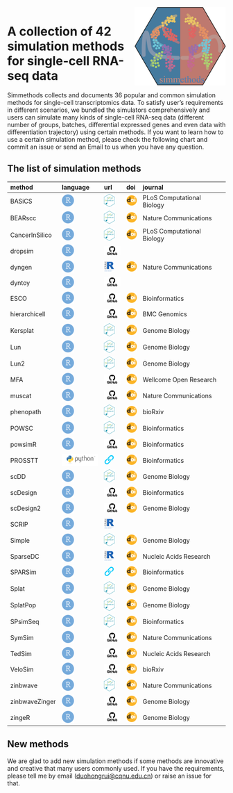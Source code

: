 
<img src="man/figures/simmethods_logo.png" align="right" width = "210px" height="180px"/>

# A collection of 42 simulation methods for single-cell RNA-seq data

Simmethods collects and documents 36 popular and common simulation
methods for single-cell transcriptomics data. To satisfy user’s
requirements in different scenarios, we bundled the simulators
comprehensively and users can simulate many kinds of single-cell RNA-seq
data (different number of groups, batches, differential expressed genes
and even data with differentiation trajectory) using certain methods. If
you want to learn how to use a certain simulation method, please check
the following chart and commit an issue or send an Email to us when you
have any question.

## The list of simulation methods

| method         | language                                                           | url                                                                                                                                                                  | doi                                                                                                                              | journal                    |
|:---------------|:-------------------------------------------------------------------|:---------------------------------------------------------------------------------------------------------------------------------------------------------------------|:---------------------------------------------------------------------------------------------------------------------------------|:---------------------------|
| BASiCS         | <img src='man/figures/R_logo.png' height='28px' width='28px'>      | <a href='https://bioconductor.org/packages/release/bioc/html/BASiCS.html'><img src='man/figures/bioconductor_logo.png' height='30px' width = '25px'></a>             | <a href='https://doi.org/10.1371/journal.pcbi.1004333'><img src='man/figures/doi_logo.png' height='24px' width = '24px'></a>     | PLoS Computational Biology |
| BEARscc        | <img src='man/figures/R_logo.png' height='28px' width='28px'>      | <a href='https://www.bioconductor.org/packages/release/bioc/html/BEARscc.html'><img src='man/figures/bioconductor_logo.png' height='30px' width = '25px'></a>        | <a href='https://doi.org/10.1038/s41467-018-03608-y'><img src='man/figures/doi_logo.png' height='24px' width = '24px'></a>       | Nature Communications      |
| CancerInSilico | <img src='man/figures/R_logo.png' height='28px' width='28px'>      | <a href='https://www.bioconductor.org/packages/release/bioc/html/CancerInSilico.html'><img src='man/figures/bioconductor_logo.png' height='30px' width = '25px'></a> | <a href='https://doi.org/10.1371/journal.pcbi.1006935'><img src='man/figures/doi_logo.png' height='24px' width = '24px'></a>     | PLoS Computational Biology |
| dropsim        | <img src='man/figures/R_logo.png' height='28px' width='28px'>      | <a href='https://github.com/marchinilab/dropsim'><img src='man/figures/github_logo.png' height='21px' width = '38px'></a>                                            |                                                                                                                                  |                            |
| dyngen         | <img src='man/figures/R_logo.png' height='28px' width='28px'>      | <a href='https://cran.r-project.org/web/packages/dyngen/index.html'><img src='man/figures/CRAN_logo.png' height='24px' width = '24px'></a>                           | <a href='https://doi.org/10.1038/s41467-021-24152-2'><img src='man/figures/doi_logo.png' height='24px' width = '24px'></a>       | Nature Communications      |
| dyntoy         | <img src='man/figures/R_logo.png' height='28px' width='28px'>      | <a href='https://github.com/dynverse/dyntoy'><img src='man/figures/github_logo.png' height='21px' width = '38px'></a>                                                |                                                                                                                                  |                            |
| ESCO           | <img src='man/figures/R_logo.png' height='28px' width='28px'>      | <a href='https://github.com/JINJINT/ESCO'><img src='man/figures/github_logo.png' height='21px' width = '38px'></a>                                                   | <a href='https://doi.org/10.1093/bioinformatics/btab116'><img src='man/figures/doi_logo.png' height='24px' width = '24px'></a>   | Bioinformatics             |
| hierarchicell  | <img src='man/figures/R_logo.png' height='28px' width='28px'>      | <a href='https://github.com/kdzimm/hierarchicell'><img src='man/figures/github_logo.png' height='21px' width = '38px'></a>                                           | <a href='https://doi.org/10.1186/s12864-021-07635-w'><img src='man/figures/doi_logo.png' height='24px' width = '24px'></a>       | BMC Genomics               |
| Kersplat       | <img src='man/figures/R_logo.png' height='28px' width='28px'>      | <a href='https://bioconductor.org/packages/release/bioc/html/splatter.html'><img src='man/figures/bioconductor_logo.png' height='30px' width = '25px'></a>           | <a href='https://doi.org/10.1186/s13059-017-1305-0'><img src='man/figures/doi_logo.png' height='24px' width = '24px'></a>        | Genome Biology             |
| Lun            | <img src='man/figures/R_logo.png' height='28px' width='28px'>      | <a href='https://bioconductor.org/packages/release/bioc/html/splatter.html'><img src='man/figures/bioconductor_logo.png' height='30px' width = '25px'></a>           | <a href='https://doi.org/10.1186/s13059-017-1305-0'><img src='man/figures/doi_logo.png' height='24px' width = '24px'></a>        | Genome Biology             |
| Lun2           | <img src='man/figures/R_logo.png' height='28px' width='28px'>      | <a href='https://bioconductor.org/packages/release/bioc/html/splatter.html'><img src='man/figures/bioconductor_logo.png' height='30px' width = '25px'></a>           | <a href='https://doi.org/10.1186/s13059-017-1305-0'><img src='man/figures/doi_logo.png' height='24px' width = '24px'></a>        | Genome Biology             |
| MFA            | <img src='man/figures/R_logo.png' height='28px' width='28px'>      | <a href='https://github.com/kieranrcampbell/mfa'><img src='man/figures/github_logo.png' height='21px' width = '38px'></a>                                            | <a href='https://doi.org/10.12688/wellcomeopenres.11087.1'><img src='man/figures/doi_logo.png' height='24px' width = '24px'></a> | Wellcome Open Research     |
| muscat         | <img src='man/figures/R_logo.png' height='28px' width='28px'>      | <a href='https://github.com/HelenaLC/muscat'><img src='man/figures/github_logo.png' height='21px' width = '38px'></a>                                                | <a href='https://doi.org/10.1038/s41467-020-19894-4'><img src='man/figures/doi_logo.png' height='24px' width = '24px'></a>       | Nature Communications      |
| phenopath      | <img src='man/figures/R_logo.png' height='28px' width='28px'>      | <a href='https://bioconductor.org/packages/release/bioc/html/phenopath.html'><img src='man/figures/bioconductor_logo.png' height='30px' width = '25px'></a>          | <a href='https://doi.org/10.1101/159913'><img src='man/figures/doi_logo.png' height='24px' width = '24px'></a>                   | bioRxiv                    |
| POWSC          | <img src='man/figures/R_logo.png' height='28px' width='28px'>      | <a href='http://www.bioconductor.org/packages/release/bioc/html/POWSC.html'><img src='man/figures/bioconductor_logo.png' height='30px' width = '25px'></a>           | <a href='https://doi.org/10.1093/bioinformatics/btaa607'><img src='man/figures/doi_logo.png' height='24px' width = '24px'></a>   | Bioinformatics             |
| powsimR        | <img src='man/figures/R_logo.png' height='28px' width='28px'>      | <a href='https://github.com/bvieth/powsimR'><img src='man/figures/github_logo.png' height='21px' width = '38px'></a>                                                 | <a href='https://doi.org/10.1093/bioinformatics/btx435'><img src='man/figures/doi_logo.png' height='24px' width = '24px'></a>    | Bioinformatics             |
| PROSSTT        | <img src='man/figures/python_logo.png' height='28px' width='84px'> | <a href='http://wwwuser.gwdg.de/~compbiol/prosstt/doc/'><img src='man/figures/URL.png' height='24px' width = '24px'></a>                                             | <a href='https://doi.org/10.1093/bioinformatics/btz078'><img src='man/figures/doi_logo.png' height='24px' width = '24px'></a>    | Bioinformatics             |
| scDD           | <img src='man/figures/R_logo.png' height='28px' width='28px'>      | <a href='https://www.bioconductor.org/packages/release/bioc/html/scDD.html'><img src='man/figures/bioconductor_logo.png' height='30px' width = '25px'></a>           | <a href='https://doi.org/10.1186/s13059-016-1077-y'><img src='man/figures/doi_logo.png' height='24px' width = '24px'></a>        | Genome Biology             |
| scDesign       | <img src='man/figures/R_logo.png' height='28px' width='28px'>      | <a href='https://github.com/Vivianstats/scDesign'><img src='man/figures/github_logo.png' height='21px' width = '38px'></a>                                           | <a href='https://doi.org/10.1093/bioinformatics/btz321'><img src='man/figures/doi_logo.png' height='24px' width = '24px'></a>    | Bioinformatics             |
| scDesign2      | <img src='man/figures/R_logo.png' height='28px' width='28px'>      | <a href='https://github.com/JSB-UCLA/scDesign2'><img src='man/figures/github_logo.png' height='21px' width = '38px'></a>                                             | <a href='https://doi.org/10.1186/s13059-021-02367-2'><img src='man/figures/doi_logo.png' height='24px' width = '24px'></a>       | Genome Biology             |
| SCRIP          | <img src='man/figures/R_logo.png' height='28px' width='28px'>      | <a href='https://cran.r-project.org/web/packages/SCRIP/index.html'><img src='man/figures/CRAN_logo.png' height='24px' width = '24px'></a>                            |                                                                                                                                  |                            |
| Simple         | <img src='man/figures/R_logo.png' height='28px' width='28px'>      | <a href='https://bioconductor.org/packages/release/bioc/html/splatter.html'><img src='man/figures/bioconductor_logo.png' height='30px' width = '25px'></a>           | <a href='https://doi.org/10.1186/s13059-017-1305-0'><img src='man/figures/doi_logo.png' height='24px' width = '24px'></a>        | Genome Biology             |
| SparseDC       | <img src='man/figures/R_logo.png' height='28px' width='28px'>      | <a href='https://cran.rstudio.com/web/packages/SparseDC/index.html'><img src='man/figures/CRAN_logo.png' height='24px' width = '24px'></a>                           | <a href='https://doi.org/10.1093/nar/gkx1113'><img src='man/figures/doi_logo.png' height='24px' width = '24px'></a>              | Nucleic Acids Research     |
| SPARSim        | <img src='man/figures/R_logo.png' height='28px' width='28px'>      | <a href='https://gitlab.com/sysbiobig/sparsim'><img src='man/figures/URL.png' height='24px' width = '24px'></a>                                                      | <a href='https://doi.org/10.1093/bioinformatics/btz752'><img src='man/figures/doi_logo.png' height='24px' width = '24px'></a>    | Bioinformatics             |
| Splat          | <img src='man/figures/R_logo.png' height='28px' width='28px'>      | <a href='https://bioconductor.org/packages/release/bioc/html/splatter.html'><img src='man/figures/bioconductor_logo.png' height='30px' width = '25px'></a>           | <a href='https://doi.org/10.1186/s13059-017-1305-0'><img src='man/figures/doi_logo.png' height='24px' width = '24px'></a>        | Genome Biology             |
| SplatPop       | <img src='man/figures/R_logo.png' height='28px' width='28px'>      | <a href='https://bioconductor.org/packages/release/bioc/html/splatter.html'><img src='man/figures/bioconductor_logo.png' height='30px' width = '25px'></a>           | <a href='https://doi.org/10.1186/s13059-021-02546-1'><img src='man/figures/doi_logo.png' height='24px' width = '24px'></a>       | Genome Biology             |
| SPsimSeq       | <img src='man/figures/R_logo.png' height='28px' width='28px'>      | <a href='https://www.bioconductor.org/packages/release/bioc/html/SPsimSeq.html'><img src='man/figures/bioconductor_logo.png' height='30px' width = '25px'></a>       | <a href='https://doi.org/10.1093/bioinformatics/btaa105'><img src='man/figures/doi_logo.png' height='24px' width = '24px'></a>   | Bioinformatics             |
| SymSim         | <img src='man/figures/R_logo.png' height='28px' width='28px'>      | <a href='https://github.com/YosefLab/SymSim'><img src='man/figures/github_logo.png' height='21px' width = '38px'></a>                                                | <a href='https://doi.org/10.1038/s41467-019-10500-w'><img src='man/figures/doi_logo.png' height='24px' width = '24px'></a>       | Nature Communications      |
| TedSim         | <img src='man/figures/R_logo.png' height='28px' width='28px'>      | <a href='https://github.com/Galaxeee/TedSim'><img src='man/figures/github_logo.png' height='21px' width = '38px'></a>                                                | <a href='https://doi.org/10.1093/nar/gkac235'><img src='man/figures/doi_logo.png' height='24px' width = '24px'></a>              | Nucleic Acids Research     |
| VeloSim        | <img src='man/figures/R_logo.png' height='28px' width='28px'>      | <a href='https://github.com/PeterZZQ/VeloSim'><img src='man/figures/github_logo.png' height='21px' width = '38px'></a>                                               | <a href='https://doi.org/10.1101/2021.01.11.426277'><img src='man/figures/doi_logo.png' height='24px' width = '24px'></a>        | bioRxiv                    |
| zinbwave       | <img src='man/figures/R_logo.png' height='28px' width='28px'>      | <a href='http://www.bioconductor.org/packages/release/bioc/html/zinbwave.html'><img src='man/figures/bioconductor_logo.png' height='30px' width = '25px'></a>        | <a href='https://doi.org/10.1038/s41467-017-02554-5'><img src='man/figures/doi_logo.png' height='24px' width = '24px'></a>       | Nature Communications      |
| zinbwaveZinger | <img src='man/figures/R_logo.png' height='28px' width='28px'>      | <a href='https://github.com/statOmics/zinbwaveZinger'><img src='man/figures/github_logo.png' height='21px' width = '38px'></a>                                       | <a href='https://doi.org/10.1186/s13059-018-1406-4'><img src='man/figures/doi_logo.png' height='24px' width = '24px'></a>        | Genome Biology             |
| zingeR         | <img src='man/figures/R_logo.png' height='28px' width='28px'>      | <a href='https://github.com/statOmics/zingeR'><img src='man/figures/github_logo.png' height='21px' width = '38px'></a>                                               | <a href='https://doi.org/10.1186/s13059-018-1406-4'><img src='man/figures/doi_logo.png' height='24px' width = '24px'></a>        | Genome Biology             |

## New methods

We are glad to add new simulation methods if some methods are innovative
and creative that many users commonly used. If you have the
requirements, please tell me by email (<duohongrui@cqnu.edu.cn>) or
raise an issue for that.
